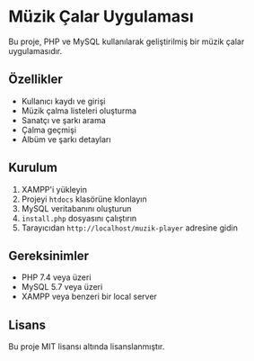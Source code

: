 # Müzik Çalar Uygulaması

Bu proje, PHP ve MySQL kullanılarak geliştirilmiş bir müzik çalar uygulamasıdır.

## Özellikler

- Kullanıcı kaydı ve girişi
- Müzik çalma listeleri oluşturma
- Sanatçı ve şarkı arama
- Çalma geçmişi
- Albüm ve şarkı detayları

## Kurulum

1. XAMPP'i yükleyin
2. Projeyi `htdocs` klasörüne klonlayın
3. MySQL veritabanını oluşturun
4. `install.php` dosyasını çalıştırın
5. Tarayıcıdan `http://localhost/muzik-player` adresine gidin

## Gereksinimler

- PHP 7.4 veya üzeri
- MySQL 5.7 veya üzeri
- XAMPP veya benzeri bir local server

## Lisans

Bu proje MIT lisansı altında lisanslanmıştır. 